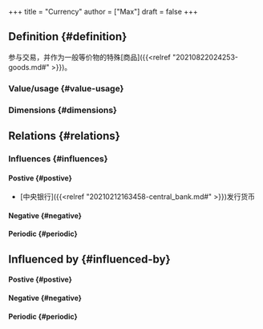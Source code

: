 +++
title = "Currency"
author = ["Max"]
draft = false
+++

## Definition {#definition}

参与交易，并作为一般等价物的特殊[商品]({{<relref "20210822024253-goods.md#" >}})。


### Value/usage {#value-usage}


### Dimensions {#dimensions}


## Relations {#relations}


### Influences {#influences}


#### Postive {#postive}

-   [中央银行]({{<relref "20210212163458-central_bank.md#" >}})发行货币


#### Negative {#negative}


#### Periodic {#periodic}


## Influenced by {#influenced-by}


#### Postive {#postive}


#### Negative {#negative}


#### Periodic {#periodic}
